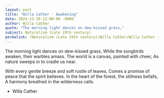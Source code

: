 ```yaml
---
layout: post
title: "Willa Cather - Awakening"
date: 2024-12-30 12:00:00 -0000
author: Willa Cather
quote: "The morning light dances on dew-kissed grass,"
subject: Naturalism (Late 19th century)
permalink: /Naturalism (Late 19th century)/Willa Cather/Willa Cather - Awakening
---
```


The morning light dances on dew-kissed grass,
While the songbirds awaken, their warbles amass.
The world is a canvas, painted with cheer,
As nature sweeps in to cradle us near.

With every gentle breeze and soft rustle of leaves,
Comes a promise of peace that the spirit believes.
In the heart of the forest, the stillness befalls,
A harmony breathed in the wilderness calls.


- Willa Cather
